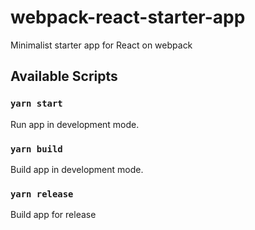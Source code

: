 # webpack-react-starter-app
Minimalist starter app for React on webpack 

## Available Scripts

### `yarn start`
Run app in development mode.

### `yarn build`
Build app in development mode.

### `yarn release`
Build app for release
